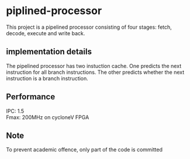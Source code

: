 # piplined-processor
This project is a pipelined processor consisting of four stages: fetch, decode, execute and write back.

## implementation details
The pipelined processor has two instuction cache. One predicts the next instruction for all branch instructions.
The other predicts whether the next instruction is a branch instruction. 

## Performance
IPC: 1.5</br>
Fmax: 200MHz on cycloneV FPGA

## Note
To prevent academic offence, only part of the code is committed
